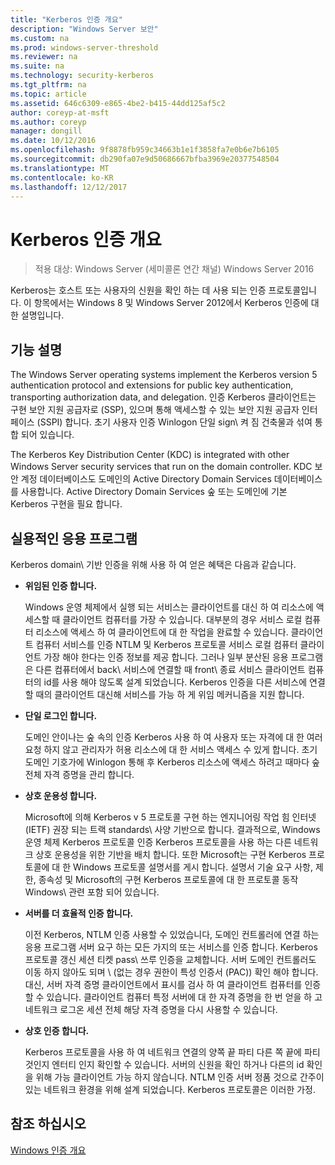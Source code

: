 ```yaml
---
title: "Kerberos 인증 개요"
description: "Windows Server 보안"
ms.custom: na
ms.prod: windows-server-threshold
ms.reviewer: na
ms.suite: na
ms.technology: security-kerberos
ms.tgt_pltfrm: na
ms.topic: article
ms.assetid: 646c6309-e865-4be2-b415-44dd125af5c2
author: coreyp-at-msft
ms.author: coreyp
manager: dongill
ms.date: 10/12/2016
ms.openlocfilehash: 9f8878fb959c34663b1e1f3858fa7e0b6e7b6105
ms.sourcegitcommit: db290fa07e9d50686667bfba3969e20377548504
ms.translationtype: MT
ms.contentlocale: ko-KR
ms.lasthandoff: 12/12/2017
---
```

# <a name="kerberos-authentication-overview"></a>Kerberos 인증 개요

>적용 대상: Windows Server (세미콜론 연간 채널) Windows Server 2016

Kerberos는 호스트 또는 사용자의 신원을 확인 하는 데 사용 되는 인증 프로토콜입니다. 이 항목에서는 Windows 8 및 Windows Server 2012에서 Kerberos 인증에 대 한 설명입니다.

## <a name="BKMK_OVER"></a>기능 설명
The Windows Server operating systems implement the Kerberos version 5 authentication protocol and extensions for public key authentication, transporting authorization data, and delegation. 인증 Kerberos 클라이언트는 구현 보안 지원 공급자로 \(SSP\), 있으며 통해 액세스할 수 있는 보안 지원 공급자 인터페이스 \(SSPI\) 합니다. 초기 사용자 인증 Winlogon 단일 sign\ 켜 짐 건축물과 섞여 통합 되어 있습니다.

The Kerberos Key Distribution Center \(KDC\) is integrated with other Windows Server security services that run on the domain controller. KDC 보안 계정 데이터베이스도 도메인의 Active Directory Domain Services 데이터베이스를 사용합니다. Active Directory Domain Services 숲 또는 도메인에 기본 Kerberos 구현을 필요 합니다.

## <a name="kerb_tr_Kerb_Benefits"></a>실용적인 응용 프로그램
Kerberos domain\ 기반 인증을 위해 사용 하 여 얻은 혜택은 다음과 같습니다.

-   **위임된 인증 합니다.**

    Windows 운영 체제에서 실행 되는 서비스는 클라이언트를 대신 하 여 리소스에 액세스할 때 클라이언트 컴퓨터를 가장 수 있습니다. 대부분의 경우 서비스 로컬 컴퓨터 리소스에 액세스 하 여 클라이언트에 대 한 작업을 완료할 수 있습니다. 클라이언트 컴퓨터 서비스를 인증 NTLM 및 Kerberos 프로토콜 서비스 로컬 컴퓨터 클라이언트 가장 해야 한다는 인증 정보를 제공 합니다. 그러나 일부 분산된 응용 프로그램은 다른 컴퓨터에서 back\ 서비스에 연결할 때 front\ 종료 서비스 클라이언트 컴퓨터의 id를 사용 해야 않도록 설계 되었습니다. Kerberos 인증을 다른 서비스에 연결할 때의 클라이언트 대신해 서비스를 가능 하 게 위임 메커니즘을 지원 합니다.

-   **단일 로그인 합니다.**

    도메인 안이나는 숲 속의 인증 Kerberos 사용 하 여 사용자 또는 자격에 대 한 여러 요청 하지 않고 관리자가 허용 리소스에 대 한 서비스 액세스 수 있게 합니다. 초기 도메인 기호가에 Winlogon 통해 후 Kerberos 리소스에 액세스 하려고 때마다 숲 전체 자격 증명을 관리 합니다.

-   **상호 운용성 합니다.**

    Microsoft에 의해 Kerberos v 5 프로토콜 구현 하는 엔지니어링 작업 힘 인터넷 \(IETF\) 권장 되는 트랙 standards\ 사양 기반으로 합니다. 결과적으로, Windows 운영 체제 Kerberos 프로토콜 인증 Kerberos 프로토콜을 사용 하는 다른 네트워크 상호 운용성을 위한 기반을 배치 합니다. 또한 Microsoft는 구현 Kerberos 프로토콜에 대 한 Windows 프로토콜 설명서를 게시 합니다. 설명서 기술 요구 사항, 제한, 종속성 및 Microsoft의 구현 Kerberos 프로토콜에 대 한 프로토콜 동작 Windows\ 관련 포함 되어 있습니다.

-   **서버를 더 효율적 인증 합니다.**

    이전 Kerberos, NTLM 인증 사용할 수 있었습니다, 도메인 컨트롤러에 연결 하는 응용 프로그램 서버 요구 하는 모든 가지의 또는 서비스를 인증 합니다. Kerberos 프로토콜 갱신 세션 티켓 pass\ 쓰루 인증을 교체합니다. 서버 도메인 컨트롤러도 이동 하지 않아도 되며 \ (없는 경우 권한이 특성 인증서 \(PAC\)\) 확인 해야 합니다. 대신, 서버 자격 증명 클라이언트에서 표시를 검사 하 여 클라이언트 컴퓨터를 인증할 수 있습니다. 클라이언트 컴퓨터 특정 서버에 대 한 자격 증명을 한 번 얻을 하 고 네트워크 로그온 세션 전체 해당 자격 증명을 다시 사용할 수 있습니다.

-   **상호 인증 합니다.**

    Kerberos 프로토콜을 사용 하 여 네트워크 연결의 양쪽 끝 파티 다른 쪽 끝에 파티 것인지 엔터티 인지 확인할 수 있습니다. 서버의 신원을 확인 하거나 다른의 id 확인을 위해 가능 클라이언트 가능 하지 않습니다. NTLM 인증 서버 정품 것으로 간주이 있는 네트워크 환경을 위해 설계 되었습니다. Kerberos 프로토콜은 이러한 가정.

## <a name="see-also"></a>참조 하십시오
[Windows 인증 개요](../windows-authentication/windows-authentication-overview.md)


